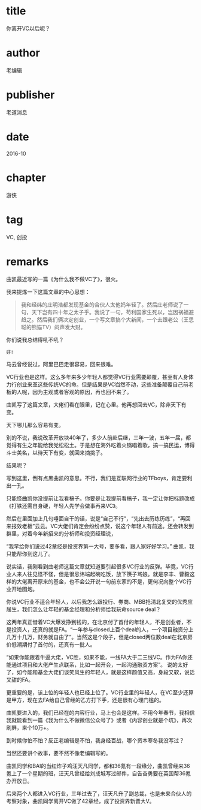 # title
你离开VC以后呢？

# author
老编辑

# publisher
老道消息

# date
2016-10

# chapter
游侠

# tag
VC, 创投

# remarks
曲凯最近写的一篇《为什么我不做VC了》，很火。

我来提炼一下这篇文章的中心思想：

> 我和经纬的庄明浩都发现基金的合伙人太他妈年轻了。然后庄老师说了一句，天下岂有四十年之太子乎。我说了一句，苟利国家生死以，岂因祸福避趋之。然后我们俩决定创业，一个写文章搞个大新闻，一个去跟老公（王思聪的熊猫TV）闷声发大财。

你们说我总结得吼不吼？

`好!`

马云曾经说过，阿里巴巴走很容易，回来很难。


VC行业也是这样。这么多年来多少年轻人都觉得VC行业需要颠覆，甚至有人身体力行创业来革这些传统VC的命。但是结果是VC岿然不动，这些准备颠覆自己前老板的人呢，因为主观或者客观的原因，再也回不来了。


曲凯写了这篇文章，大佬们看在眼里，记在心里。他再想回去VC，除非天下有变。


天下哪儿那么容易有变。


别的不说，我说改革开放块40年了，多少人前赴后继，三年一波，五年一届，都觉得有生之年能给我党松松土。于是想在海外吃着火锅唱着歌，搞一搞民运，博得斗士美名，以待天下有变，就回来摘挑子。


结果呢？


写到这里，倒有点黑曲凯的意思。不行，我们是互联网行业的TFboys，肯定要利出一孔。


只能怪曲凯你没提前让我看稿子。你要是让我提前看稿子，我一定让你把标题改成《打铁还需自身硬，年轻人先学会做事再来VC》。


然后在里面加上几句唾面自干的话，说是“自己不行”，“先出去历练历练”，“再回来报效老板”云云。VC大佬们肯定会纷纷点赞，说这个年轻人有前途。还会转发到群里，对着今年新招来的分析师和投资经理说，


“我早给你们说过42章经是投资界第一大号，要多看，跟人家好好学习。”
曲凯，我只能帮你到这儿了。

说实话，我刚看到曲老师这篇文章就知道要引起很多VC行业的反弹。毕竟，VC行业人来人往见怪不怪，但是很忌讳端起碗吃饭，放下筷子骂娘。就是李丰、曹毅这样的大佬离开原来的基金，也不会公开说一句前东家的不是，更何况向整个VC行业开地图炮。


你说VC行业不适合年轻人，以后我怎么跟投行、券商、MBB抢清北复交的优秀应届生，我们怎么让年轻的基金经理和分析师给我玩命source deal？


这两年真正借着VC大爆发挣到钱的，在北京付了首付的年轻人，不是创业者，不是投资人，还真的就是FA。“一年参与closed上百个deal的人，一个项目融资分上几万十几万，财务就自由了”。当然这是个段子，但是closed两位数deal在北京房价低潮期付了首付的，还真有一批人。


“如果你能跟着牛逼大佬，VC胜，如果不能，一线FA大于二三线VC。作为FA你还能通过项目和大佬产生点联系，比如一起开会，一起沟通融资方案”。
说的太好了，如今能和基金大佬们谈笑风生的年轻人，就是这样颜值又高，身段又软，说话又甜的FA。


更重要的是，该上位的年轻人也已经上位了。VC行业里的年轻人，在VC至少还算是甲方，现在去FA给自己曾经的乙方打下手，还是很有心理门槛的。

曲凯要进入的，我们已经在的内容行业，马上也会是这样。不用今年春节，我相信我就能看到一篇《我为什么不做微信公众号了》或者《内容创业就是个坑》，再次刷屏，来个10万+。

到时候你怕不怕？反正老编辑是不怕，我身经百战，哪个资本寒冬我没写过？


当然还要讲个故事，要不然不像老编辑写的。

曲凯同学和BAI的当红炸子鸡汪天凡同学，都和36氪有一段缘分，曲凯曾经来36氪上了一个星期的班，汪天凡曾经给刘成城写过邮件，自告奋勇要在英国帮36氪办开放日。


后来两个人都进入VC行业，三年过去了，汪天凡升了副总裁，也是未来合伙人的考察对象，曲凯同学离开VC做了42章经，成了投资界新晋大V。
